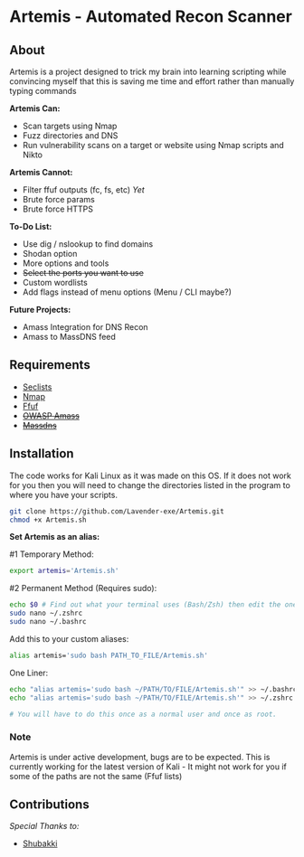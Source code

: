 # Artemis - Automated Recon Scanner

## About

Artemis is a project designed to trick my brain into learning scripting while convincing myself that this is saving me time and effort rather than manually typing commands

**Artemis Can:**

- Scan targets using Nmap
- Fuzz directories and DNS
- Run vulnerability scans on a target or website using Nmap scripts and Nikto

**Artemis Cannot:**

- Filter ffuf outputs (fc, fs, etc) *Yet*
- Brute force params
- Brute force HTTPS

**To-Do List:**

- Use dig / nslookup to find domains
- Shodan option
- More options and tools
- ~~Select the ports you want to use~~
- Custom wordlists
- Add flags instead of menu options (Menu / CLI maybe?)

**Future Projects:**
- Amass Integration for DNS Recon
- Amass to MassDNS feed 

## Requirements

- [Seclists](https://github.com/danielmiessler/SecLists)
- [Nmap](https://github.com/nmap/nmap)
- [Ffuf](https://github.com/ffuf/ffuf/)
- ~~[OWASP Amass](https://github.com/OWASP/Amass)~~
- ~~[Massdns](https://github.com/blechschmidt/massdns)~~

## Installation
The code works for Kali Linux as it was made on this OS. If it does not work for you then you will need to change the directories listed in the program to where you have your scripts.

```sh
git clone https://github.com/Lavender-exe/Artemis.git
chmod +x Artemis.sh
```

**Set Artemis as an alias:**

\#1 Temporary Method:

```bash
export artemis='Artemis.sh'
```

\#2 Permanent Method (Requires sudo):

```bash
echo $0 # Find out what your terminal uses (Bash/Zsh) then edit the one you need to
sudo nano ~/.zshrc
sudo nano ~/.bashrc
```
Add this to your custom aliases:

```bash
alias artemis='sudo bash PATH_TO_FILE/Artemis.sh'
```

One Liner:

```bash
echo "alias artemis='sudo bash ~/PATH/TO/FILE/Artemis.sh'" >> ~/.bashrc
echo "alias artemis='sudo bash ~/PATH/TO/FILE/Artemis.sh'" >> ~/.zshrc

# You will have to do this once as a normal user and once as root.
```

### Note

Artemis is under active development, bugs are to be expected.
This is currently working for the latest version of Kali - It might not work for you if some of the paths are not the same (Ffuf lists)

## Contributions

*Special Thanks to:*
- [Shubakki](https://github.com/shubakki/)
